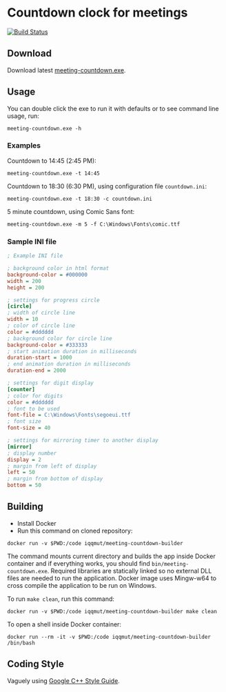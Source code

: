 # Countdown clock for meetings

[![Build Status](https://travis-ci.org/iqqmuT/meeting-countdown.svg?branch=master)](https://travis-ci.org/iqqmuT/meeting-countdown)

## Download

Download latest [meeting-countdown.exe](https://github.com/iqqmuT/meeting-countdown/releases/latest/download/meeting-countdown.exe).

## Usage

You can double click the exe to run it with defaults or to see command line usage, run:
```
meeting-countdown.exe -h
```

### Examples

Countdown to 14:45 (2:45 PM):
```
meeting-countdown.exe -t 14:45
```

Countdown to 18:30 (6:30 PM), using configuration file `countdown.ini`:
```
meeting-countdown.exe -t 18:30 -c countdown.ini
```

5 minute countdown, using Comic Sans font:
```
meeting-countdown.exe -m 5 -f C:\Windows\Fonts\comic.ttf
```

### Sample INI file

```INI
; Example INI file

; background color in html format
background-color = #000000
width = 200
height = 200

; settings for progress circle
[circle]
; width of circle line
width = 10
; color of circle line
color = #dddddd
; background color for circle line
background-color = #333333
; start animation duration in milliseconds
duration-start = 1000
; end animation duration in milliseconds
duration-end = 2000

; settings for digit display
[counter]
; color for digits
color = #dddddd
; font to be used
font-file = C:\Windows\Fonts\segoeui.ttf
; font size
font-size = 40

; settings for mirroring timer to another display
[mirror]
; display number
display = 2
; margin from left of display
left = 50
; margin from bottom of display
bottom = 50
```

## Building

* Install Docker
* Run this command on cloned repository:

```
docker run -v $PWD:/code iqqmut/meeting-countdown-builder
```

The command mounts current directory and builds the app inside Docker container and if everything works, you should find `bin/meeting-countdown.exe`. Required libraries are statically linked so no external DLL files are needed to run the application. Docker image uses Mingw-w64 to cross compile the application to be run on Windows.

To run `make clean`, run this command:

```
docker run -v $PWD:/code iqqmut/meeting-countdown-builder make clean
```

To open a shell inside Docker container:

```
docker run --rm -it -v $PWD:/code iqqmut/meeting-countdown-builder /bin/bash
```

## Coding Style

Vaguely using [Google C++ Style Guide](https://google.github.io/styleguide/cppguide.html).
